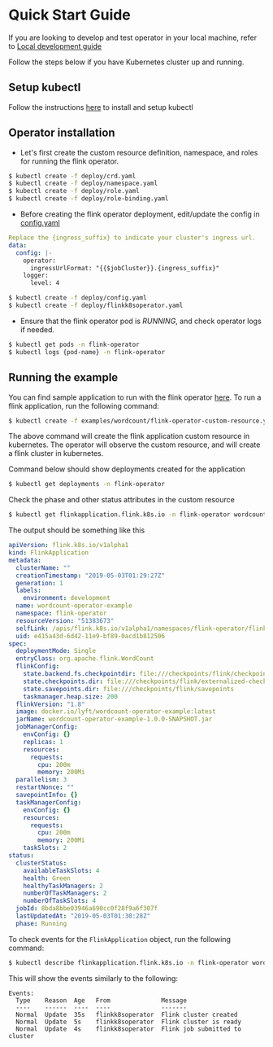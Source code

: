# Quick Start Guide

If you are looking to develop and test operator in your local machine, refer to [Local development guide](local_dev.md)

Follow the steps below if you have Kubernetes cluster up and running.

## Setup kubectl
Follow the instructions [here](https://kubernetes.io/docs/tasks/tools/install-kubectl/) to install and setup kubectl

## Operator installation

* Let's first create the custom resource definition, namespace, and roles for running the flink operator.

```bash
$ kubectl create -f deploy/crd.yaml
$ kubectl create -f deploy/namespace.yaml
$ kubectl create -f deploy/role.yaml
$ kubectl create -f deploy/role-binding.yaml
```

* Before creating the flink operator deployment, edit/update the config in [config.yaml](/deploy/config.yaml)

```yaml
Replace the {ingress_suffix} to indicate your cluster's ingress url.
data:
  config: |-
    operator:
      ingressUrlFormat: "{{$jobCluster}}.{ingress_suffix}"
    logger:
      level: 4
```

```bash
$ kubectl create -f deploy/config.yaml
$ kubectl create -f deploy/flinkk8soperator.yaml
```

* Ensure that the flink operator pod is *RUNNING*, and check operator logs if needed.

```bash
$ kubectl get pods -n flink-operator
$ kubectl logs {pod-name} -n flink-operator
```

## Running the example

You can find sample application to run with the flink operator [here](/examples/). To run a flink application, run the following command:

```bash
$ kubectl create -f examples/wordcount/flink-operator-custom-resource.yaml -n flink-operator
```

The above command will create the flink application custom resource in kubernetes. The operator will observe the custom resource, and will create a flink cluster in kubernetes.

Command below should show deployments created for the application
```bash
$ kubectl get deployments -n flink-operator
```

Check the phase and other status attributes in the custom resource
```bash
$ kubectl get flinkapplication.flink.k8s.io -n flink-operator wordcount-operator-example -o yaml
```

The output should be something like this
```yaml
apiVersion: flink.k8s.io/v1alpha1
kind: FlinkApplication
metadata:
  clusterName: ""
  creationTimestamp: "2019-05-03T01:29:27Z"
  generation: 1
  labels:
    environment: development
  name: wordcount-operator-example
  namespace: flink-operator
  resourceVersion: "51383673"
  selfLink: /apis/flink.k8s.io/v1alpha1/namespaces/flink-operator/flinkapplications/wordcount-operator-example
  uid: e415a43d-6d42-11e9-bf89-0acd1b812506
spec:
  deploymentMode: Single
  entryClass: org.apache.flink.WordCount
  flinkConfig:
    state.backend.fs.checkpointdir: file:///checkpoints/flink/checkpoints
    state.checkpoints.dir: file:///checkpoints/flink/externalized-checkpoints
    state.savepoints.dir: file:///checkpoints/flink/savepoints
    taskmanager.heap.size: 200
  flinkVersion: "1.8"
  image: docker.io/lyft/wordcount-operator-example:latest
  jarName: wordcount-operator-example-1.0.0-SNAPSHOT.jar
  jobManagerConfig:
    envConfig: {}
    replicas: 1
    resources:
      requests:
        cpu: 200m
        memory: 200Mi
  parallelism: 3
  restartNonce: ""
  savepointInfo: {}
  taskManagerConfig:
    envConfig: {}
    resources:
      requests:
        cpu: 200m
        memory: 200Mi
    taskSlots: 2
status:
  clusterStatus:
    availableTaskSlots: 4
    health: Green
    healthyTaskManagers: 2
    numberOfTaskManagers: 2
    numberOfTaskSlots: 4
  jobId: 8bda8bbe03946a690cc0f28f9a6f307f
  lastUpdatedAt: "2019-05-03T01:30:28Z"
  phase: Running
```

To check events for the `FlinkApplication` object, run the following command:

```bash
$ kubectl describe flinkapplication.flink.k8s.io -n flink-operator wordcount-operator-example
```

This will show the events similarly to the following:

```
Events:
  Type    Reason  Age   From              Message
  ----    ------  ----  ----              -------
  Normal  Update  35s   flinkk8soperator  Flink cluster created
  Normal  Update  5s    flinkk8soperator  Flink cluster is ready
  Normal  Update  4s    flinkk8soperator  Flink job submitted to cluster
```
